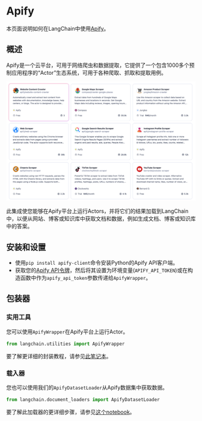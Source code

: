 # Apify

本页面说明如何在LangChain中使用[Apify](https://apify.com)。

## 概述

Apify是一个云平台，可用于网络爬虫和数据提取，它提供了一个包含1000多个预制应用程序的“Actor”生态系统，可用于各种爬取、抓取和提取用例。

[![Apify Actors](../_static/ApifyActors.png)](https://apify.com/store)

此集成使您能够在Apify平台上运行Actors，并将它们的结果加载到LangChain中，以便从网站、博客或知识库中获取文档和数据，例如生成文档、博客或知识库中的答案。

## 安装和设置

- 使用`pip install apify-client`命令安装Python的Apify API客户端。
- 获取您的[Apify API令牌](https://console.apify.com/account/integrations)，然后将其设置为环境变量(`APIFY_API_TOKEN`)或在构造函数中作为`apify_api_token`参数传递给`ApifyWrapper`。

## 包装器

### 实用工具
您可以使用`ApifyWrapper`在Apify平台上运行Actor。
```python
from langchain.utilities import ApifyWrapper
```
要了解更详细的封装教程，请参见[此笔记本](../modules/agents/tools/examples/apify.ipynb)。

### 载入器

您也可以使用我们的`ApifyDatasetLoader`从Apify数据集中获取数据。
```python
from langchain.document_loaders import ApifyDatasetLoader
```
要了解此加载器的更详细步骤，请参见[这个notebook](../modules/indexes/document_loaders/examples/apify_dataset.ipynb)。